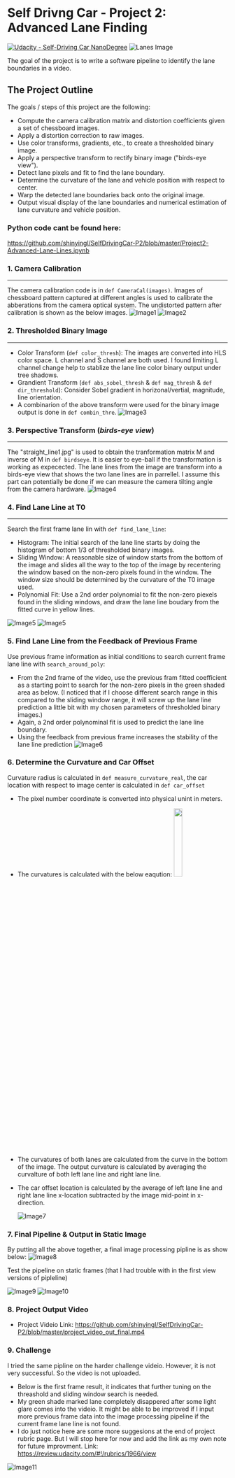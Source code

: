 # Self Drivng Car - Project 2:  Advanced Lane Finding
[![Udacity - Self-Driving Car NanoDegree](https://s3.amazonaws.com/udacity-sdc/github/shield-carnd.svg)](http://www.udacity.com/drive)
![Lanes Image](output_images/08_Final.png)

The goal of the project is to write a software pipeline to identify the lane boundaries in a video. 


The Project Outline
---

The goals / steps of this project are the following:

* Compute the camera calibration matrix and distortion coefficients given a set of chessboard images.
* Apply a distortion correction to raw images.
* Use color transforms, gradients, etc., to create a thresholded binary image.
* Apply a perspective transform to rectify binary image ("birds-eye view").
* Detect lane pixels and fit to find the lane boundary.
* Determine the curvature of the lane and vehicle position with respect to center.
* Warp the detected lane boundaries back onto the original image.
* Output visual display of the lane boundaries and numerical estimation of lane curvature and vehicle position.


### Python code cant be found here: 
https://github.com/shinyingl/SelfDrivingCar-P2/blob/master/Project2-Advanced-Lane-Lines.ipynb

### 1. Camera Calibration
---
The camera calibration code is in `def CameraCal(images)`. Images of chessboard pattern captured at different angles is used to calibrate the abberations from the camera optical system. The undistorted pattern after calibration is shown as the below images.
![Image1](output_images/01_Undistrot.png)
![Image2](output_images/02_Undistrot.png)

### 2. Thresholded Binary Image
---
- Color Transform (`def color_thresh`): The images are converted into HLS color space. L channel and S channel are both used. I found limiting L channel change help to stablize the lane line color binary output under tree shadows. 
- Grandient Transform (`def abs_sobel_thresh` & `def mag_thresh` & `def dir_threshold`): Consider Sobel gradient in horizonal/vertial, magnitude, line orientation. 
- A combinarion of the above transform were used for the binary image output is done in `def combin_thre`.
![Image3](output_images/03_CombinedThreshold.png)

### 3. Perspective Transform (*birds-eye view*)
---
The "straight_line1.jpg" is used to obtain the tranformation matrix M and inverse of M in `def birdseye`. It is easier to eye-ball if the transformation is working as expecected. The lane lines from the image are transform into a birds-eye view that shows the two lane lines are in parrellel. I assume this part can potentially be done if we can measure the camera tilting angle from the camera hardware. 
![Image4](output_images/04_BirdsEyeView.png)

### 4. Find Lane Line at T0
---
Search the first frame lane lin with `def find_lane_line`:
- Histogram: The initial search of the lane line starts by doing the histogram of bottom 1/3 of thresholded binary images. 
- Sliding Window: A reasonable size of window starts from the bottom of the image and slides all the way to the top of the image by recentering the window based on the non-zero pixels found in the window. The window size should be determined by the curvature of the T0 image used.
- Polynomial Fit: Use a 2nd order polynomial to fit the non-zero piexels found in the sliding windows, and draw the lane line boudary from the fitted curve in yellow lines. 

![Image5](output_images/05_FindLaneBoundary.png)   ![Image5](output_images/05_Histogram.png)

### 5. Find Lane Line from the Feedback of Previous Frame
Use previous frame information as initial conditions to search current frame lane line with `search_around_poly`:
- From the 2nd frame of the video, use the previous fram fitted coefficient as a starting point to search for the non-zero pixels in the green shaded area as below. (I noticed that if I choose different search range in this compared to the sliding window range, it will screw up the lane line prediction a little bit with my chosen parameters of thresholded binary images.) 
- Again, a 2nd order polynominal fit is used to predict the lane line boundary. 
- Using the feedback from previous frame increases the stability of the lane line prediction
![Image6](output_images/06_FindLaneBoundary.png)

### 6. Determine the Curvature and Car Offset
Curvature radius is calculated in `def measure_curvature_real`, the car location with respect to image center is calculated in  `def car_offset`
- The pixel number coordinate is converted into physical unint in meters.
- The curvatures is calculated with the below eaqution: <img src="output_images/11_Curvature.png" width="20%">
- The curvatures of both lanes are calculated from the curve in the bottom of the image. The output curvature is calculated by averaging the curvalture of both left lane line and right lane line.
- The car offset location is calculated by the average of left lane line and right lane line x-location subtracted by the image mid-point in x-direction.

  ![Image7](output_images/07_NumericalOutput.png)

### 7. Final Pipeline & Output in Static Image
By putting all the above together, a final image processing pipline is as show below:
![Image8](output_images/10_Pipeline.png)

Test the pipeline on static frames (that I had trouble with in the first view versions of pipleline)

![Image9](output_images/09_Issue2.png) ![Image10](output_images/09_Issue1.png) 

### 8. Project Output Video
- Project Videio Link: https://github.com/shinyingl/SelfDrivingCar-P2/blob/master/project_video_out_final.mp4

### 9. Challenge
I tried the same pipline on the harder challenge videio. However, it is not very successful. So the video is not uploaded. 
- Below is the first frame result, it indicates that further tuning on the threashold and sliding window search is needed. 
- My green shade marked lane completely disappered after some light glare comes into the videio. It might be able to be improved if I input more previous frame data into the image processing pipeline if the current frame lane line is not found. 
- I do just notice here are some more suggesions at the end of project rubric page. But I will stop here for now and add the link as my own note for future improvment. Link: https://review.udacity.com/#!/rubrics/1966/view

![Image11](output_images/12_Challenge.png) 

